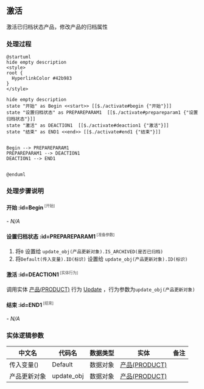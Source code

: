 ## 激活 <!-- {docsify-ignore-all} -->

   激活已归档状态产品，修改产品的归档属性

### 处理过程

```plantuml
@startuml
hide empty description
<style>
root {
  HyperlinkColor #42b983
}
</style>

hide empty description
state "开始" as Begin <<start>> [[$./activate#begin {"开始"}]]
state "设置归档状态" as PREPAREPARAM1  [[$./activate#prepareparam1 {"设置归档状态"}]]
state "激活" as DEACTION1  [[$./activate#deaction1 {"激活"}]]
state "结束" as END1 <<end>> [[$./activate#end1 {"结束"}]]


Begin --> PREPAREPARAM1
PREPAREPARAM1 --> DEACTION1
DEACTION1 --> END1


@enduml
```


### 处理步骤说明

#### 开始 :id=Begin<sup class="footnote-symbol"> <font color=gray size=1>[开始]</font></sup>



*- N/A*
#### 设置归档状态 :id=PREPAREPARAM1<sup class="footnote-symbol"> <font color=gray size=1>[准备参数]</font></sup>



1. 将`0` 设置给  `update_obj(产品更新对象).IS_ARCHIVED(是否已归档)`
2. 将`Default(传入变量).ID(标识)` 设置给  `update_obj(产品更新对象).ID(标识)`

#### 激活 :id=DEACTION1<sup class="footnote-symbol"> <font color=gray size=1>[实体行为]</font></sup>



调用实体 [产品(PRODUCT)](module/ProdMgmt/product.md) 行为 [Update](module/ProdMgmt/product#行为) ，行为参数为`update_obj(产品更新对象)`

#### 结束 :id=END1<sup class="footnote-symbol"> <font color=gray size=1>[结束]</font></sup>



*- N/A*



### 实体逻辑参数

|    中文名   |    代码名    |  数据类型    |  实体   |备注 |
| --------| --------| -------- | -------- | --------   |
|传入变量(<i class="fa fa-check"/></i>)|Default|数据对象|[产品(PRODUCT)](module/ProdMgmt/product.md)||
|产品更新对象|update_obj|数据对象|[产品(PRODUCT)](module/ProdMgmt/product.md)||
